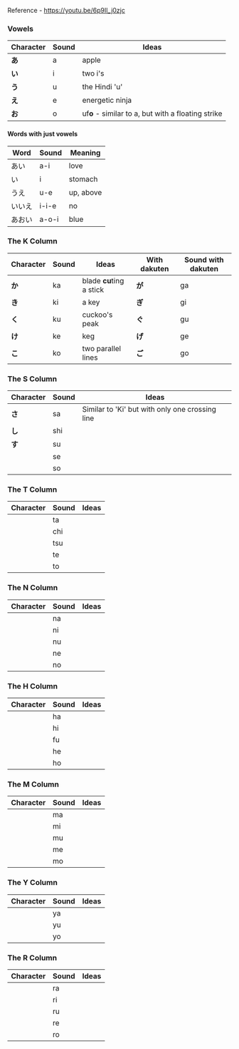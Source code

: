 Reference - https://youtu.be/6p9Il_j0zjc
### Vowels
| Character | Sound | Ideas                                              |
| --------- | ----- | -------------------------------------------------- |
| **あ**     | a     | apple                                              |
| **い**     | i     | two i's                                            |
| **う**     | u     | the Hindi 'u'                                      |
| **え**     | e     | energetic ninja                                    |
| **お**     | o     | uf**o** - similar to a, but with a floating strike |
#### Words with just vowels

| Word | Sound | Meaning   |
| ---- | ----- | --------- |
| あい   | a-i   | love      |
| い    | i     | stomach   |
| うえ   | u-e   | up, above |
| いいえ  | i-i-e | no        |
| あおい  | a-o-i | blue      |

### The K Column
| Character | Sound | Ideas                    | With dakuten | Sound with dakuten |
| --------- | ----- | ------------------------ | ------------ | ------------------ |
| **か**     | ka    | blade **cu**ting a stick | **が**        | ga                 |
| **き**     | ki    | a key                    | **ぎ**        | gi                 |
| **く**     | ku    | cuckoo's peak            | **ぐ**        | gu                 |
| **け**     | ke    | keg                      | **げ**        | ge                 |
| **こ**     | ko    | two parallel lines       | **ご**        | go                 |

### The S Column
| Character | Sound | Ideas                                           |
| --------- | ----- | ----------------------------------------------- |
| **さ**     | sa    | Similar to 'Ki' but with only one crossing line |
| **し**     | shi   |                                                 |
| **す**     | su    |                                                 |
|           | se    |                                                 |
|           | so    |                                                 |
### The T Column
| Character | Sound | Ideas |
| --------- | ----- | ----- |
|           | ta    |       |
|           | chi   |       |
|           | tsu   |       |
|           | te    |       |
|           | to    |       |
### The N Column
| Character | Sound | Ideas |
| --------- | ----- | ----- |
|           | na    |       |
|           | ni    |       |
|           | nu    |       |
|           | ne    |       |
|           | no    |       |

### The H Column
| Character | Sound | Ideas |
| --------- | ----- | ----- |
|           | ha    |       |
|           | hi    |       |
|           | fu    |       |
|           | he    |       |
|           | ho    |       |

### The M Column
| Character | Sound | Ideas |
| --------- | ----- | ----- |
|           | ma    |       |
|           | mi    |       |
|           | mu    |       |
|           | me    |       |
|           | mo    |       |

### The Y Column
| Character | Sound | Ideas |
| --------- | ----- | ----- |
|           | ya    |       |
|           | yu    |       |
|           | yo    |       |

### The R Column
| Character | Sound | Ideas |
| --------- | ----- | ----- |
|           | ra    |       |
|           | ri    |       |
|           | ru    |       |
|           | re    |       |
|           | ro    |       |